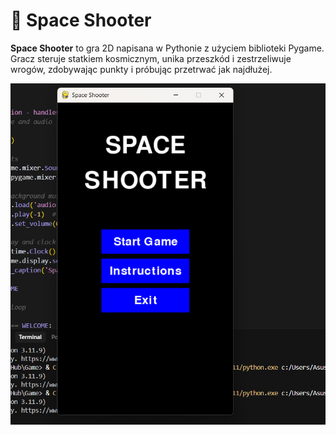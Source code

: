 # 🚀 Space Shooter

**Space Shooter** to gra 2D napisana w Pythonie z użyciem biblioteki Pygame. Gracz steruje statkiem kosmicznym, unika przeszkód i zestrzeliwuje wrogów, zdobywając punkty i próbując przetrwać jak najdłużej.

![Zrzut ekranu z gry](https://github.com/juliettapotasznik/Game/blob/18218a213e6d519ac6a26b1c337b8990eff399b3/Zrzut%20ekranu%202025-05-21%20185056.png)


